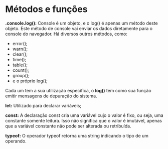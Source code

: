 # Métodos e funções

**.console.log():** Console é um objeto, e o log() é apenas um método deste objeto. Este método de console vai enviar os dados diretamente para o console do navegador. Há diversos outros métodos, como:

- error();
- warn();
- clear();
- time();
- table();
- count();
- group();
- e o próprio log();

Cada um tem a sua utilização específica, o **log()** tem como sua função emitir mensagens de depuração do sistema.

**let:** Utilizado para declarar variáveis;

**const:** A declaração const cria uma variável cujo o valor é fixo, ou seja, uma constante somente leitura. Isso não significa que o valor é imutável, apenas que a variável constante não pode ser alterada ou retribuída.

**typeof:** O operador typeof retorna uma string indicando o tipo de um operando.